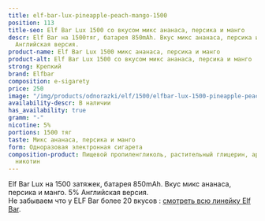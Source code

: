 ```yaml
---
title: elf-bar-lux-pineapple-peach-mango-1500
position: 113
title-seo: Elf Bar Lux 1500 со вкусом микс ананаса, персика и манго
descr: Elf Bar на 1500тяг, батарея 850mAh. Вкус микс ананаса, персика и манго. 5%
  Английская версия.
product-name: Elf Bar Lux 1500 микс ананаса, персика и манго
product-alt: Elf Bar Lux 1500 со вкусом микс ананаса, персика и манго
strong: Крепкий
brand: Elfbar
composition: e-sigarety
price: 250
image: "/img/products/odnorazki/elf/1500/elfbar-lux-1500-pineapple-peach-mango.jpg"
availability-descr: В наличии
has_availability: true
gramm: "-"
nicotine: 5%
portions: 1500 тяг
taste: Микс ананаса, персика и манго
form: Одноразовая электронная сигарета
composition-product: Пищевой пропиленгликоль, растительный глицерин, ароматизатор,
  никотин
---
```


Elf Bar Lux на 1500 затяжек, батарея 850mAh. Вкус микс ананаса, персика и манго. 5% Английская версия.<br>
Не забываем что у ELF Bar более 20 вкусов : [смотреть всю линейку Elf Bar](/elfbar).